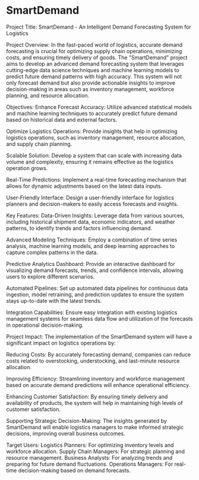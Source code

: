 # SmartDemand

Project Title:
SmartDemand - An Intelligent Demand Forecasting System for Logistics

Project Overview:
In the fast-paced world of logistics, accurate demand forecasting is crucial for optimizing supply chain operations, minimizing costs, and ensuring timely delivery of goods. The "SmartDemand" project aims to develop an advanced demand forecasting system that leverages cutting-edge data science techniques and machine learning models to predict future demand patterns with high accuracy. This system will not only forecast demand but also provide actionable insights to improve decision-making in areas such as inventory management, workforce planning, and resource allocation.

Objectives:
Enhance Forecast Accuracy: Utilize advanced statistical models and machine learning techniques to accurately predict future demand based on historical data and external factors.

Optimize Logistics Operations: Provide insights that help in optimizing logistics operations, such as inventory management, resource allocation, and supply chain planning.

Scalable Solution: Develop a system that can scale with increasing data volume and complexity, ensuring it remains effective as the logistics operation grows.

Real-Time Predictions: Implement a real-time forecasting mechanism that allows for dynamic adjustments based on the latest data inputs.

User-Friendly Interface: Design a user-friendly interface for logistics planners and decision-makers to easily access forecasts and insights.

Key Features:
Data-Driven Insights: Leverage data from various sources, including historical shipment data, economic indicators, and weather patterns, to identify trends and factors influencing demand.

Advanced Modeling Techniques: Employ a combination of time series analysis, machine learning models, and deep learning approaches to capture complex patterns in the data.

Predictive Analytics Dashboard: Provide an interactive dashboard for visualizing demand forecasts, trends, and confidence intervals, allowing users to explore different scenarios.

Automated Pipelines: Set up automated data pipelines for continuous data ingestion, model retraining, and prediction updates to ensure the system stays up-to-date with the latest trends.

Integration Capabilities: Ensure easy integration with existing logistics management systems for seamless data flow and utilization of the forecasts in operational decision-making.

Project Impact:
The implementation of the SmartDemand system will have a significant impact on logistics operations by:

Reducing Costs: By accurately forecasting demand, companies can reduce costs related to overstocking, understocking, and last-minute resource allocation.

Improving Efficiency: Streamlining inventory and workforce management based on accurate demand predictions will enhance operational efficiency.

Enhancing Customer Satisfaction: By ensuring timely delivery and availability of products, the system will help in maintaining high levels of customer satisfaction.

Supporting Strategic Decision-Making: The insights generated by SmartDemand will enable logistics managers to make informed strategic decisions, improving overall business outcomes.

Target Users:
Logistics Planners: For optimizing inventory levels and workforce allocation.
Supply Chain Managers: For strategic planning and resource management.
Business Analysts: For analyzing trends and preparing for future demand fluctuations.
Operations Managers: For real-time decision-making based on demand forecasts.
